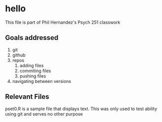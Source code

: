 # hello

This file is part of Phil Hernandez's Psych 251 classwork
## Goals addressed

1. git 
1. github 
1. repos
	1. adding files
	1. commiting files
	1. pushing files
1. navigating between versions

## Relevant Files

pset0.R is a sample file that displays text. This was only used to test ability using git and serves no other purpose

